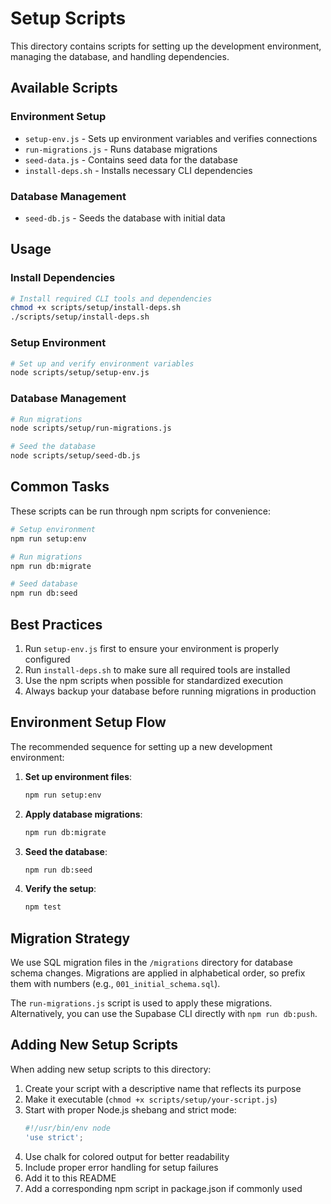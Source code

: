 # Setup Scripts

This directory contains scripts for setting up the development environment, managing the database, and handling dependencies.

## Available Scripts

### Environment Setup

- `setup-env.js` - Sets up environment variables and verifies connections
- `run-migrations.js` - Runs database migrations
- `seed-data.js` - Contains seed data for the database
- `install-deps.sh` - Installs necessary CLI dependencies

### Database Management

- `seed-db.js` - Seeds the database with initial data

## Usage

### Install Dependencies

```bash
# Install required CLI tools and dependencies
chmod +x scripts/setup/install-deps.sh
./scripts/setup/install-deps.sh
```

### Setup Environment

```bash
# Set up and verify environment variables
node scripts/setup/setup-env.js
```

### Database Management

```bash
# Run migrations
node scripts/setup/run-migrations.js

# Seed the database
node scripts/setup/seed-db.js
```

## Common Tasks

These scripts can be run through npm scripts for convenience:

```bash
# Setup environment
npm run setup:env

# Run migrations
npm run db:migrate

# Seed database
npm run db:seed
```

## Best Practices

1. Run `setup-env.js` first to ensure your environment is properly configured
2. Run `install-deps.sh` to make sure all required tools are installed
3. Use the npm scripts when possible for standardized execution
4. Always backup your database before running migrations in production

## Environment Setup Flow

The recommended sequence for setting up a new development environment:

1. **Set up environment files**:
   ```bash
   npm run setup:env
   ```

2. **Apply database migrations**:
   ```bash
   npm run db:migrate
   ```

3. **Seed the database**:
   ```bash
   npm run db:seed
   ```

4. **Verify the setup**:
   ```bash
   npm test
   ```

## Migration Strategy

We use SQL migration files in the `/migrations` directory for database schema changes. Migrations are applied in alphabetical order, so prefix them with numbers (e.g., `001_initial_schema.sql`).

The `run-migrations.js` script is used to apply these migrations. Alternatively, you can use the Supabase CLI directly with `npm run db:push`.

## Adding New Setup Scripts

When adding new setup scripts to this directory:

1. Create your script with a descriptive name that reflects its purpose
2. Make it executable (`chmod +x scripts/setup/your-script.js`)
3. Start with proper Node.js shebang and strict mode:
   ```javascript
   #!/usr/bin/env node
   'use strict';
   ```
4. Use chalk for colored output for better readability
5. Include proper error handling for setup failures
6. Add it to this README
7. Add a corresponding npm script in package.json if commonly used 